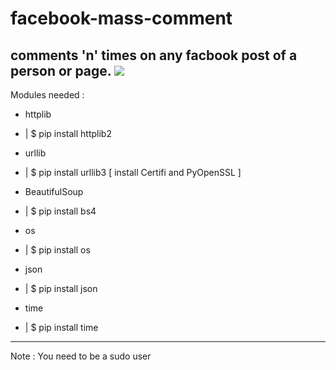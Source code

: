 # facebook-mass-comment

comments 'n' times on any facbook post of a person or page.
<img src="https://travis-ci.org/CodeDotJS/facebook-mass-comment.svg?branch=master"></img>
-----

Modules needed :

- httplib         
- | $ pip install httplib2

- urllib          
- | $ pip install urllib3 [ install Certifi and PyOpenSSL ]

- BeautifulSoup   
- | $ pip install bs4

- os              
- | $ pip install os

- json            
- | $ pip install json

- time            
- | $ pip install time

-----------------------------------------------------
Note : You need to be a sudo user

